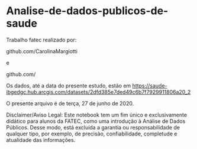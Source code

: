 # Analise-de-dados-publicos-de-saude
Trabalho fatec realizado por:


github.com/CarolinaMargiotti


e

github.com/


Os dados, até a data do presente estudo, estão em https://saude-ibgedgc.hub.arcgis.com/datasets/2dfd385e7ded49c6b7f7929911806a20_2

O presente arquivo é de terça, 27 de junho de 2020.

Disclaimer/Aviso Legal: Este notebook tem um fim único e exclusivamente didático para alunos da FATEC, como uma introdução à Análise de Dados Públicos. Desse modo, está excluída a garantia ou responsabilidade de qualquer tipo, por exemplo, de precisão, confiabilidade, completude e atualidade das informações.
